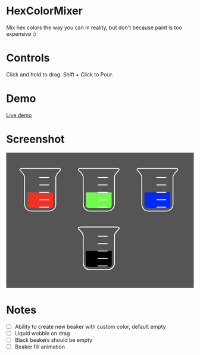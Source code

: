 # HexColorMixer

Mix hex colors the way you can in reality, but don't because paint is too expensive :)


# Controls

Click and hold to drag. Shift + Click to Pour. 

# Demo

[Live demo](https://regularmemory.blog/HexColorMix/)

# Screenshot

[![](./screenshot.png)](https://regularmemory.blog/HexColorMix/)

# Notes

- [ ] Ability to create new beaker with custom color, default empty
- [ ] Liquid wobble on drag
- [ ] Black beakers should be empty
- [ ] Beaker fill animation
